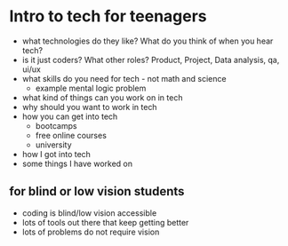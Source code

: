 # Intro to tech for teenagers

- what technologies do they like? What do you think of when you hear tech?
- is it just coders? What other roles? Product, Project, Data analysis, qa, ui/ux
- what skills do you need for tech - not math and science
  - example mental logic problem
- what kind of things can you work on in tech
- why should you want to work in tech
- how you can get into tech
  - bootcamps
  - free online courses
  - university
- how I got into tech
- some things I have worked on

## for blind or low vision students

- coding is blind/low vision accessible
- lots of tools out there that keep getting better
- lots of problems do not require vision
